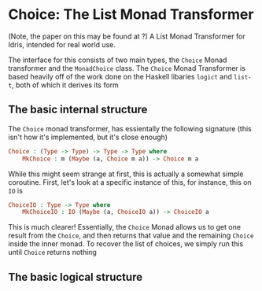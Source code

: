 # Choice: The List Monad Transformer 

(Note, the paper on this may be found at ?)
A List Monad Transformer for Idris, intended for real world use.

The interface for this consists of two main types, the `Choice` Monad transformer and the `MonadChoice` class.
The `Choice` Monad Transformer is based heavily off of the work done on the Haskell libaries `logict` and `list-t`, both of which it derives its form

## The basic internal structure

The `Choice` monad transformer, has essientally the following signature (this isn't how it's implemented, but it's close enough)
```idris
Choice : (Type -> Type) -> Type -> Type where 
    MkChoice : m (Maybe (a, Choice m a)) -> Choice m a
```
While this might seem strange at first, this is actually a somewhat simple coroutine.
First, let's look at a specific instance of this, for instance, this on `IO` is 
```idris
ChoiceIO : Type -> Type where 
    MkChoiceIO : IO (Maybe (a, ChoiceIO a)) -> ChoiceIO a
```
This is much clearer! Essentially, the `Choice` Monad allows us to get one result from the `Choice`, and then returns that value and the remaining `Choice` inside the inner monad. To recover the list of choices, we simply run this until `Choice` returns nothing

## The basic logical structure
